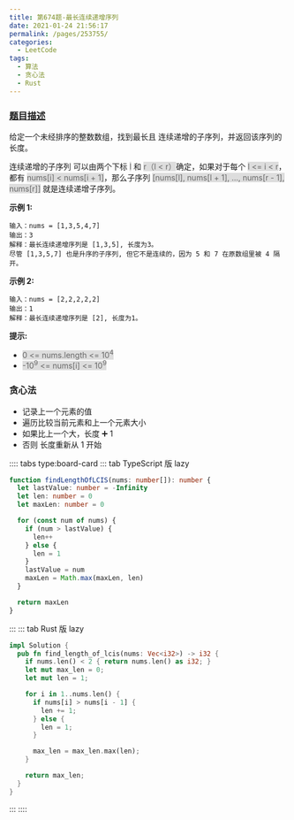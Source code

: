 ```yaml
---
title: 第674题-最长连续递增序列
date: 2021-01-24 21:56:17
permalink: /pages/253755/
categories:
  - LeetCode
tags:
  - 算法
  - 贪心法
  - Rust
---
```


### [题目描述](https://leetcode-cn.com/problems/longest-continuous-increasing-subsequence/)

给定一个未经排序的整数数组，找到最长且 连续递增的子序列，并返回该序列的长度。

连续递增的子序列 可以由两个下标 <span style="background: #ddd; color: #666;">l</span> 和 <span style="background: #ddd; color: #666;">r（l < r）</span>确定，如果对于每个 <span style="background: #ddd; color: #666;">l <= i < r</span>，都有 <span style="background: #ddd; color: #666;">nums[i] < nums[i + 1]</span>，那么子序列 <span style="background: #ddd; color: #666;">[nums[l], nums[l + 1], ..., nums[r - 1], nums[r]]</span> 就是连续递增子序列。

<!-- more -->

**示例 1:**

```
输入：nums = [1,3,5,4,7]
输出：3
解释：最长连续递增序列是 [1,3,5], 长度为3。
尽管 [1,3,5,7] 也是升序的子序列, 但它不是连续的，因为 5 和 7 在原数组里被 4 隔开。
```

**示例 2:**

```
输入：nums = [2,2,2,2,2]
输出：1
解释：最长连续递增序列是 [2], 长度为1。
```

**提示:**

- <span style="background: #ddd; color: #666;">0 <= nums.length <= 10<sup>4</sup></span>
- <span style="background: #ddd; color: #666;">-10<sup>9</sup> <= nums[i] <= 10<sup>9</sup></span>

### 贪心法

- 记录上一个元素的值
- 遍历比较当前元素和上一个元素大小
- 如果比上一个大，长度 ➕ 1
- 否则 长度重新从 1 开始

:::: tabs type:board-card
::: tab TypeScript 版 lazy

```TypeScript
function findLengthOfLCIS(nums: number[]): number {
  let lastValue: number = -Infinity
  let len: number = 0
  let maxLen: number = 0

  for (const num of nums) {
    if (num > lastValue) {
      len++
    } else {
      len = 1
    }
    lastValue = num
    maxLen = Math.max(maxLen, len)
  }

  return maxLen
}
```

:::
::: tab Rust 版 lazy

```Rust
impl Solution {
  pub fn find_length_of_lcis(nums: Vec<i32>) -> i32 {
    if nums.len() < 2 { return nums.len() as i32; }
    let mut max_len = 0;
    let mut len = 1;

    for i in 1..nums.len() {
      if nums[i] > nums[i - 1] {
        len += 1;
      } else {
        len = 1;
      }

      max_len = max_len.max(len);
    }

    return max_len;
  }
}
```

:::
::::
